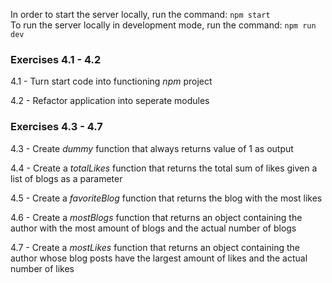 In order to start the server locally, run the command: `npm start`  
To run the server locally in development mode, run the command: `npm run dev`

### Exercises 4.1 - 4.2
4.1 - Turn start code into functioning *npm* project

4.2 - Refactor application into seperate modules 

### Exercises 4.3 - 4.7
4.3 - Create *dummy* function that always returns value of 1 as output

4.4 - Create a *totalLikes* function that returns the total sum of likes given a list of blogs as a parameter

4.5 - Create a *favoriteBlog* function that returns the blog with the most likes

4.6 - Create a *mostBlogs* function that returns an object containing the author with the most amount of blogs and the actual number of blogs

4.7 - Create a *mostLikes* function that returns an object containing the author whose blog posts have the largest amount of likes and the actual number of likes